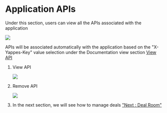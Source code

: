 



# Application APIs

Under this section, users can view all the APIs associated with the
application

![](../images/dashboard/applications/apis_update_01.png)

APIs will be associated automatically with the application based on the
\"X-Yappes-Key\" value selection under the Documentation view section
[View API](apiviewdoc)

1.  View API

    ![](../images/dashboard/applications/apis_update_02.png)

2.  Remove API

    ![](../images/dashboard/applications/apis_update_03.png)

3.  In the next section, we will see how to manage deals [\"Next : Deal
    Room\"](managedeals)




